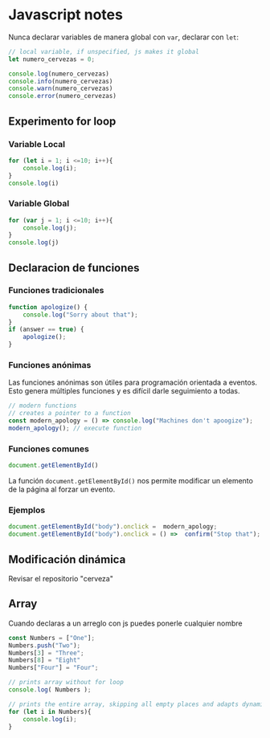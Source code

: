 # Javascript notes

Nunca declarar variables de manera global con `var`, declarar con `let`:

``` javascript
// local variable, if unspecified, js makes it global
let numero_cervezas = 0;

console.log(numero_cervezas) 
console.info(numero_cervezas)
console.warn(numero_cervezas)
console.error(numero_cervezas)
```

## Experimento for loop

### Variable Local

```javascript
for (let i = 1; i <=10; i++){
    console.log(i);
}
console.log(i)
```

### Variable Global

```javascript
for (var j = 1; i <=10; i++){
    console.log(j);
}
console.log(j)
```

## Declaracion de funciones

### Funciones tradicionales

```javascript
function apologize() {
    console.log("Sorry about that");
}
if (answer == true) {
    apologize();
}
```

### Funciones anónimas

Las funciones anónimas son útiles para programación orientada a eventos. Esto genera múltiples funciones y es difícil darle seguimiento a todas.

```javascript
// modern functions
// creates a pointer to a function
const modern_apology = () => console.log("Machines don't apoogize");
modern_apology(); // execute function
```

### Funciones comunes

```javascript
document.getElementById()
```

La función `document.getElementById()` nos permite modificar un elemento de la página al forzar un evento.

### Ejemplos

```javascript
document.getElementById("body").onclick =  modern_apology;
document.getElementById("body").onclick = () =>  confirm("Stop that");
```

## Modificación dinámica

Revisar el repositorio "cerveza"

## Array

Cuando declaras a un arreglo con js puedes ponerle cualquier nombre

```javascript
const Numbers = ["One"];
Numbers.push("Two");
Numbers[3] = "Three";
Numbers[8] = "Eight"
Numbers["Four"] = "Four";

// prints array without for loop
console.log( Numbers );

// prints the entire array, skipping all empty places and adapts dynamically
for (let i in Numbers){
    console.log(i);
}
```
